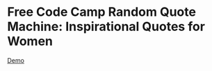 # Free Code Camp Random Quote Machine: Inspirational Quotes for Women
[Demo](https://brittanyrw.github.io/free-code-camp-random-quotes/)
